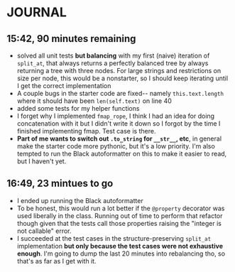 # JOURNAL

## 15:42, 90 minutes remaining

- solved all unit tests **but balancing** with my first (naive) iteration of `split_at`, that always returns a perfectly balanced tree by always returning a tree with three nodes. For large strings and restrictions on size per node, this would be a nonstarter, so I should keep iterating until I get the correct implementation
- A couple bugs in the starter code are fixed-- namely `this.text.length` where it should have been `len(self.text)` on line 40
- added some tests for my helper functions
- I forget why I implemented `fmap_rope`, I think I had an idea for doing concatenation with it but I didn't write it down so I forgot by the time I finished implementing fmap. Test case is there.
- **Part of me wants to switch out `.to_string` for `__str__`, etc**, in general make the starter code more pythonic, but it's a low priority. I'm also tempted to run the Black autoformatter on this to make it easier to read, but I haven't yet. 


## 16:49, 23 mintues to go

- I ended up running the Black autoformatter
- To be honest, this would run a lot better if the `@property` decorator was used liberally in the class. Running out of time to perform that refactor though given that the tests call those properties raising the "integer is not callable" error. 
- I succeeded at the test cases in the structure-preserving `split_at` implementation **but only because the test cases were not exhaustive enough**. I'm going to dump the last 20 minutes into rebalancing tho, so that's as far as I get with it. 

